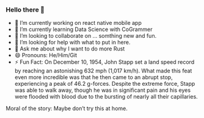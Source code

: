 ### Hello there 👋

- 🔭 I’m currently working on react native mobile app
- 🌱 I’m currently learning Data Science with CoGrammer
- 👯 I’m looking to collaborate on ... somthing new and fun. 
- 🤔 I’m looking for help with what to put in here.
- 💬 Ask me about why I want to do more Rust
- 😄 Pronouns: He/Him/Git
- ⚡ Fun Fact: On December 10, 1954, John Stapp set a land speed record by reaching an astonishing 632 mph (1,017 km/h). What made this feat even more incredible was that he then came to an abrupt stop, experiencing a peak of 46.2 g-forces. Despite the extreme force, Stapp was able to walk away, though he was in significant pain and his eyes were flooded with blood due to the bursting of nearly all their capillaries.

Moral of the story: Maybe don’t try this at home.


